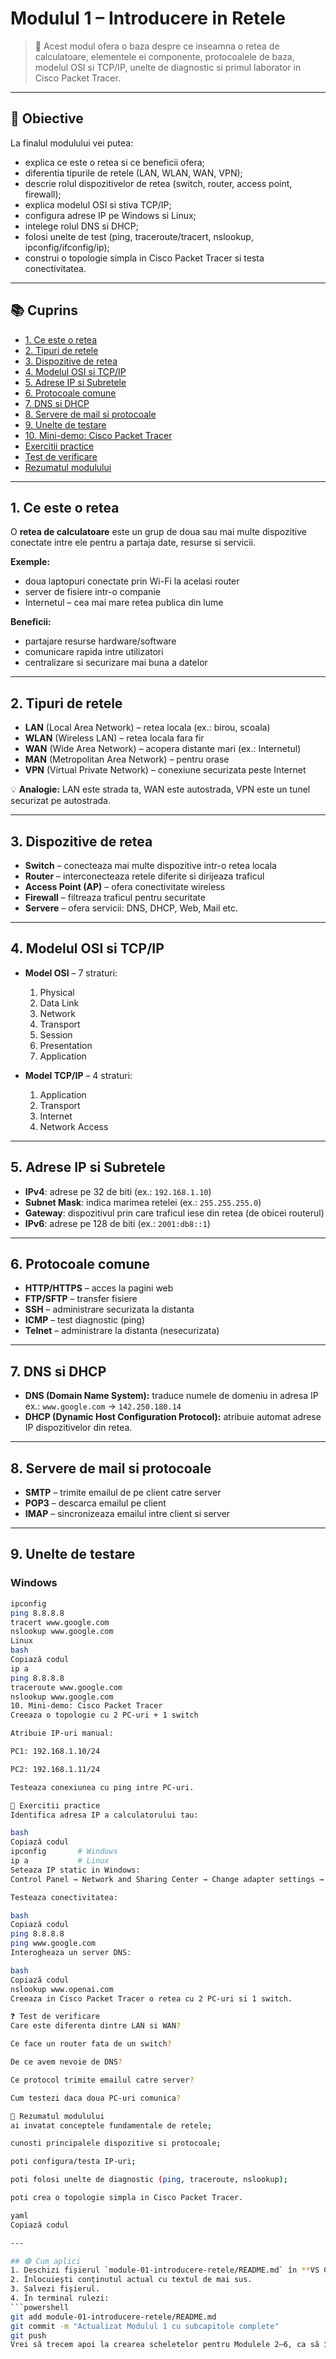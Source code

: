 # Modulul 1 – Introducere in Retele

> 🧭 Acest modul ofera o baza despre ce inseamna o retea de calculatoare, elementele ei componente, protocoalele de baza, modelul OSI si TCP/IP, unelte de diagnostic si primul laborator in Cisco Packet Tracer.

---

## 🎯 Obiective
La finalul modulului vei putea:
- explica ce este o retea si ce beneficii ofera;
- diferentia tipurile de retele (LAN, WLAN, WAN, VPN);
- descrie rolul dispozitivelor de retea (switch, router, access point, firewall);
- explica modelul OSI si stiva TCP/IP;
- configura adrese IP pe Windows si Linux;
- intelege rolul DNS si DHCP;
- folosi unelte de test (ping, traceroute/tracert, nslookup, ipconfig/ifconfig/ip);
- construi o topologie simpla in Cisco Packet Tracer si testa conectivitatea.

---

## 📚 Cuprins
- [1. Ce este o retea](#1-ce-este-o-retea)
- [2. Tipuri de retele](#2-tipuri-de-retele)
- [3. Dispozitive de retea](#3-dispozitive-de-retea)
- [4. Modelul OSI si TCP/IP](#4-modelul-osi-si-tcpip)
- [5. Adrese IP si Subretele](#5-adrese-ip-si-subretele)
- [6. Protocoale comune](#6-protocoale-comune)
- [7. DNS si DHCP](#7-dns-si-dhcp)
- [8. Servere de mail si protocoale](#8-servere-de-mail-si-protocoale)
- [9. Unelte de testare](#9-unelte-de-testare)
- [10. Mini-demo: Cisco Packet Tracer](#10-mini-demo-cisco-packet-tracer)
- [Exercitii practice](#exercitii-practice)
- [Test de verificare](#test-de-verificare)
- [Rezumatul modulului](#rezumatul-modulului)

---

## 1. Ce este o retea
O **retea de calculatoare** este un grup de doua sau mai multe dispozitive conectate intre ele pentru a partaja date, resurse si servicii.

**Exemple:**
- doua laptopuri conectate prin Wi-Fi la acelasi router
- server de fisiere intr-o companie
- Internetul – cea mai mare retea publica din lume

**Beneficii:**
- partajare resurse hardware/software
- comunicare rapida intre utilizatori
- centralizare si securizare mai buna a datelor

---

## 2. Tipuri de retele
- **LAN** (Local Area Network) – retea locala (ex.: birou, scoala)
- **WLAN** (Wireless LAN) – retea locala fara fir
- **WAN** (Wide Area Network) – acopera distante mari (ex.: Internetul)
- **MAN** (Metropolitan Area Network) – pentru orase
- **VPN** (Virtual Private Network) – conexiune securizata peste Internet

💡 **Analogie:** LAN este strada ta, WAN este autostrada, VPN este un tunel securizat pe autostrada.

---

## 3. Dispozitive de retea
- **Switch** – conecteaza mai multe dispozitive intr-o retea locala
- **Router** – interconecteaza retele diferite si dirijeaza traficul
- **Access Point (AP)** – ofera conectivitate wireless
- **Firewall** – filtreaza traficul pentru securitate
- **Servere** – ofera servicii: DNS, DHCP, Web, Mail etc.

---

## 4. Modelul OSI si TCP/IP
- **Model OSI** – 7 straturi:
  1. Physical  
  2. Data Link  
  3. Network  
  4. Transport  
  5. Session  
  6. Presentation  
  7. Application

- **Model TCP/IP** – 4 straturi:
  1. Application  
  2. Transport  
  3. Internet  
  4. Network Access

---

## 5. Adrese IP si Subretele
- **IPv4**: adrese pe 32 de biti (ex.: `192.168.1.10`)
- **Subnet Mask**: indica marimea retelei (ex.: `255.255.255.0`)
- **Gateway**: dispozitivul prin care traficul iese din retea (de obicei routerul)
- **IPv6**: adrese pe 128 de biti (ex.: `2001:db8::1`)

---

## 6. Protocoale comune
- **HTTP/HTTPS** – acces la pagini web
- **FTP/SFTP** – transfer fisiere
- **SSH** – administrare securizata la distanta
- **ICMP** – test diagnostic (ping)
- **Telnet** – administrare la distanta (nesecurizata)

---

## 7. DNS si DHCP
- **DNS (Domain Name System):** traduce numele de domeniu in adresa IP  
  ex.: `www.google.com` → `142.250.180.14`
- **DHCP (Dynamic Host Configuration Protocol):** atribuie automat adrese IP dispozitivelor din retea.

---

## 8. Servere de mail si protocoale
- **SMTP** – trimite emailul de pe client catre server
- **POP3** – descarca emailul pe client
- **IMAP** – sincronizeaza emailul intre client si server

---

## 9. Unelte de testare

### Windows
```bash
ipconfig
ping 8.8.8.8
tracert www.google.com
nslookup www.google.com
Linux
bash
Copiază codul
ip a
ping 8.8.8.8
traceroute www.google.com
nslookup www.google.com
10. Mini-demo: Cisco Packet Tracer
Creeaza o topologie cu 2 PC-uri + 1 switch

Atribuie IP-uri manual:

PC1: 192.168.1.10/24

PC2: 192.168.1.11/24

Testeaza conexiunea cu ping intre PC-uri.

📝 Exercitii practice
Identifica adresa IP a calculatorului tau:

bash
Copiază codul
ipconfig       # Windows
ip a           # Linux
Seteaza IP static in Windows:
Control Panel → Network and Sharing Center → Change adapter settings → Properties → TCP/IPv4 → Use the following IP address.

Testeaza conectivitatea:

bash
Copiază codul
ping 8.8.8.8
ping www.google.com
Interogheaza un server DNS:

bash
Copiază codul
nslookup www.openai.com
Creeaza in Cisco Packet Tracer o retea cu 2 PC-uri si 1 switch.

❓ Test de verificare
Care este diferenta dintre LAN si WAN?

Ce face un router fata de un switch?

De ce avem nevoie de DNS?

Ce protocol trimite emailul catre server?

Cum testezi daca doua PC-uri comunica?

🏁 Rezumatul modulului
ai invatat conceptele fundamentale de retele;

cunosti principalele dispozitive si protocoale;

poti configura/testa IP-uri;

poti folosi unelte de diagnostic (ping, traceroute, nslookup);

poti crea o topologie simpla in Cisco Packet Tracer.

yaml
Copiază codul

---

## 🟢 Cum aplici
1. Deschizi fișierul `module-01-introducere-retele/README.md` în **VS Code** sau pe GitHub → **Edit**.
2. Înlocuiești conținutul actual cu textul de mai sus.
3. Salvezi fișierul.
4. În terminal rulezi:
```powershell
git add module-01-introducere-retele/README.md
git commit -m "Actualizat Modulul 1 cu subcapitole complete"
git push
Vrei să trecem apoi la crearea scheletelor pentru Modulele 2–6, ca să îți fie ușor să le completezi pe rând?
